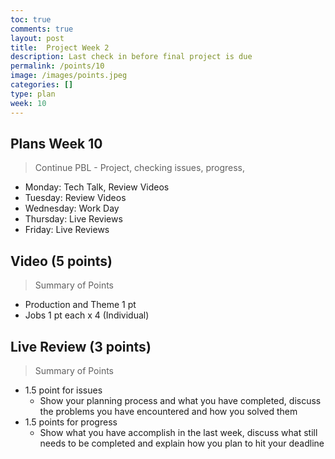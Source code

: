 ```yaml
---
toc: true
comments: true
layout: post
title:  Project Week 2
description: Last check in before final project is due
permalink: /points/10
image: /images/points.jpeg
categories: []
type: plan
week: 10
---
```


## Plans Week 10
> Continue PBL - Project, checking issues, progress, 
- Monday: Tech Talk, Review Videos
- Tuesday: Review Videos
- Wednesday: Work Day
- Thursday: Live Reviews
- Friday: Live Reviews

## Video (5 points)
> Summary of Points
- Production and Theme 1 pt
- Jobs 1 pt each x 4 (Individual)

## Live Review (3 points)
> Summary of Points
- 1.5 point for issues
    - Show your planning process and what you have completed, discuss the problems you have encountered and how you solved them
- 1.5 points for progress 
    - Show what you have accomplish in the last week, discuss what still needs to be completed and explain how you plan to hit your deadline
